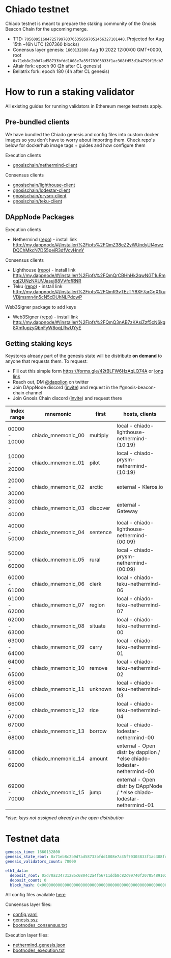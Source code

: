 # Chiado testnet

Chiado testnet is meant to prepare the staking community of the Gnosis Beacon Chain for the upcoming merge.

- TTD: `70560951604725799783765358597051456327101440`. Projected for Aug 15th ~16h UTC (207360 blocks)
- Conensus layer genesis: `1660132800` Aug 10 2022 12:00:00 GMT+0000, root `0x71eb8c2b9d7ad58733bfdd1008e7a35f70303833f1ac308fd53d1b4799f15db7`
- Altair fork: epoch 90 (2h after CL genesis)
- Bellatrix fork: epoch 180 (4h after CL genesis)

# How to run a staking validator

All existing guides for running validators in Ethereum merge testnets apply.

## Pre-bundled clients

We have bundled the Chiado genesis and config files into custom docker images so you don't have to worry about importing them. Check repo's below for dockerhub image tags + guides and how configure them

Execution clients

- [gnosischain/nethermind-client](https://github.com/gnosischain/nethermind-client)

Consensus clients

- [gnosischain/lighthouse-client](https://github.com/gnosischain/lighthouse-client)
- [gnosischain/lodestar-client](https://github.com/gnosischain/lodestar-client)
- [gnosischain/prysm-client](https://github.com/gnosischain/prysm-client)
- [gnosischain/teku-client](https://github.com/gnosischain/teku-client)

## DAppNode Packages

Execution clients

- Nethermind ([repo](https://github.com/dappnode/DAppNodePackage-Chiado-Nethermind)) - install link http://my.dappnode/#/installer/%2Fipfs%2FQmZ38eZ2yWUndyUf4xwzDQChMkcN7D55peiR3dfVcvHnnY

Consensus clients

- Lighthouse ([repo](https://github.com/dappnode/DAppNodePackage-lighthouse-chiado)) - install link http://my.dappnode/#/installer/%2Fipfs%2FQmQrCBHhHk2qwNGT1uRmcqj2UNzNXUVJasuj88VVfofRNR
- Teku ([repo](https://github.com/dappnode/DAppNodePackage-teku-chiado)) - install link http://my.dappnode/#/installer/%2Fipfs%2FQmR3vTEzTY8XF7arGgX1kuVDjmsmn4n5cN5cDUhNLPdowP

Web3Signer package to add keys

- Web3Signer ([repo](https://github.com/dappnode/DAppNodePackage-web3signer-chiado)) - install link http://my.dappnode/#/installer/%2Fipfs%2FQmQ3nAB7zKAsjZzf5cN6kg8Xm1upzyQbnFyW8oqLRwUYyE

## Getting staking keys

Keystores already part of the genesis state will be distribute **on demand** to anyone that requests them. To request:

- Fill out this simple form https://forms.gle/42tBLFW6HzAqLQ74A or [long link](https://docs.google.com/forms/d/e/1FAIpQLSeWfYgWagVBIOeEwn36VO3xm1LYIaL_29oYzf-_071LO6nJXg/viewform?usp=sf_link)
- Reach out, DM [@dapplion](https://twitter.com/dapplion) on twitter
- Join DAppNode discord ([invite](https://discord.gg/c28an8dA5k)) and request in the #gnosis-beacon-chain channel
- Join Gnosis Chain discord ([invite](https://discord.com/invite/3CtNAqVMRV)) and request there

| Index range   | mnemonic           | first    | hosts, clients                                                           |
| ------------- | ------------------ | -------- | ------------------------------------------------------------------------ |
| 00000 - 10000 | chiado_mnemonic_00 | multiply | local - chiado-lighthouse-nethermind-{10:19}                             |
| 10000 - 20000 | chiado_mnemonic_01 | pilot    | local - chiado-prysm-nethermind-{10:19}                                  |
| 20000 - 30000 | chiado_mnemonic_02 | arctic   | external - Kleros.io                                                     |
| 30000 - 40000 | chiado_mnemonic_03 | discover | external - Gateway                                                       |
| 40000 - 50000 | chiado_mnemonic_04 | sentence | local - chiado-lighthouse-nethermind-{00:09}                             |
| 50000 - 60000 | chiado_mnemonic_05 | rural    | local - chiado-prysm-nethermind-{00:09}                                  |
| 60000 - 61000 | chiado_mnemonic_06 | clerk    | local - chiado-teku-nethermind-06                                        |
| 61000 - 62000 | chiado_mnemonic_07 | region   | local - chiado-teku-nethermind-07                                        |
| 62000 - 63000 | chiado_mnemonic_08 | situate  | local - chiado-teku-nethermind-00                                        |
| 63000 - 64000 | chiado_mnemonic_09 | carry    | local - chiado-teku-nethermind-01                                        |
| 64000 - 65000 | chiado_mnemonic_10 | remove   | local - chiado-teku-nethermind-02                                        |
| 65000 - 66000 | chiado_mnemonic_11 | unknown  | local - chiado-teku-nethermind-03                                        |
| 66000 - 67000 | chiado_mnemonic_12 | rice     | local - chiado-teku-nethermind-04                                        |
| 67000 - 68000 | chiado_mnemonic_13 | borrow   | local - chiado-lodestar-nethermind-00                                    |
| 68000 - 69000 | chiado_mnemonic_14 | amount   | external - Open distr by dapplion / \*else chiado-lodestar-nethermind-00 |
| 69000 - 70000 | chiado_mnemonic_15 | jump     | external - Open distr by DAppNode / \*else chiado-lodestar-nethermind-01 |

_\*else: keys not assigned already in the open distribution_

# Testnet data

```yaml
genesis_time: 1660132800
genesis_state_root: 0x71eb8c2b9d7ad58733bfdd1008e7a35f70303833f1ac308fd53d1b4799f15db7
genesis_validators_count: 70000

eth1_data:
  deposit_root: 0xd70a234731285c6804c2a4f56711ddb8c82c99740f207854891028af34e27e5e
  deposit_count: 0
  block_hash: 0x0000000000000000000000000000000000000000000000000000000000000000
```

All config files available [here](custom_config_data)

Consensus layer files:

- [config.yaml](custom_config_data/config.yaml)
- [genesis.ssz](custom_config_data/genesis.ssz)
- [bootnodes_consensus.txt](custom_config_data/bootnodes_consensus.txt)

Execution layer files:

- [nethermind_genesis.json](custom_config_data/nethermind_genesis.json)
- [bootnodes_execution.txt](custom_config_data/bootnodes_execution.txt)
